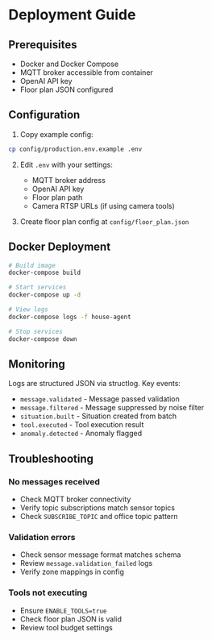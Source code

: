 # Deployment Guide

## Prerequisites

- Docker and Docker Compose
- MQTT broker accessible from container
- OpenAI API key
- Floor plan JSON configured

## Configuration

1. Copy example config:
```bash
cp config/production.env.example .env
```

2. Edit `.env` with your settings:
   - MQTT broker address
   - OpenAI API key
   - Floor plan path
   - Camera RTSP URLs (if using camera tools)

3. Create floor plan config at `config/floor_plan.json`

## Docker Deployment

```bash
# Build image
docker-compose build

# Start services
docker-compose up -d

# View logs
docker-compose logs -f house-agent

# Stop services
docker-compose down
```

## Monitoring

Logs are structured JSON via structlog. Key events:

- `message.validated` - Message passed validation
- `message.filtered` - Message suppressed by noise filter
- `situation.built` - Situation created from batch
- `tool.executed` - Tool execution result
- `anomaly.detected` - Anomaly flagged

## Troubleshooting

### No messages received
- Check MQTT broker connectivity
- Verify topic subscriptions match sensor topics
- Check `SUBSCRIBE_TOPIC` and office topic pattern

### Validation errors
- Check sensor message format matches schema
- Review `message.validation_failed` logs
- Verify zone mappings in config

### Tools not executing
- Ensure `ENABLE_TOOLS=true`
- Check floor plan JSON is valid
- Review tool budget settings
